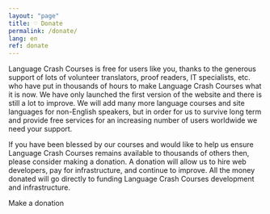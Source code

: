 ```yaml
---
layout: "page"
title: ♡ Donate
permalink: /donate/
lang: en
ref: donate
---
```



<p>Language Crash Courses is free for users like you, thanks to the generous support of lots of volunteer translators, proof readers, 
IT specialists, etc. who have put in thousands of hours to make Language Crash Courses what it is now. We have only launched the 
first version of the website and there is still a lot to improve. We will add many more language courses and site languages for non-English speakers, 
but in order for us to survive long term and provide free services for an increasing number of users worldwide we need your support.</p>

<p>If you have been blessed by our courses and would like to help us ensure Language Crash Courses remains available to thousands of others then, 
please consider making a donation. A donation will allow us to hire web developers, pay for infrastructure, and continue to improve. 
All the money donated will go directly to funding Language Crash Courses development and infrastructure.</p>

<p>Make a donation</p>


